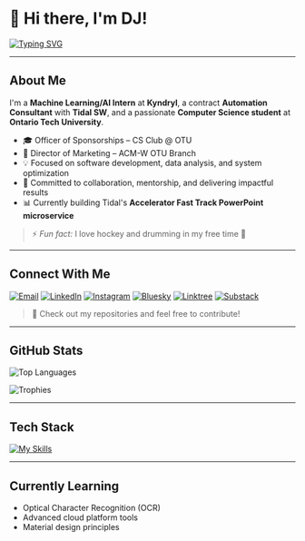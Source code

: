 # 👋 Hi there, I'm DJ!

[![Typing SVG](https://readme-typing-svg.demolab.com?font=Fira+Code&pause=1000&color=71CEF7&random=true&width=435&height=30&lines=Full+Stack+Developer;ML/AI+Researcher;Computer+Science+Student)](https://git.io/typing-svg)

---

## About Me

I'm a **Machine Learning/AI Intern** at **Kyndryl**, a contract **Automation Consultant** with **Tidal SW**, and a passionate **Computer Science student** at **Ontario Tech University**.

- 🎓 Officer of Sponsorships – CS Club @ OTU  
- 🎯 Director of Marketing – ACM-W OTU Branch  
- 💡 Focused on software development, data analysis, and system optimization  
- 🤝 Committed to collaboration, mentorship, and delivering impactful results  
- 📊 Currently building Tidal's **Accelerator Fast Track PowerPoint microservice**

> ⚡ *Fun fact:* I love hockey and drumming in my free time 🥁

---

## Connect With Me

[![Email](https://img.shields.io/badge/Email-D14836?style=for-the-badge&logo=gmail&logoColor=white)](mailto:dj.leamen@ontariotechu.com)
[![LinkedIn](https://img.shields.io/badge/LinkedIn-0077B5?style=for-the-badge)](https://www.linkedin.com/in/djleamen)
[![Instagram](https://img.shields.io/badge/Instagram-E4405F?style=for-the-badge&logo=instagram&logoColor=white)](https://www.instagram.com/dejjos)
[![Bluesky](https://img.shields.io/badge/Bluesky-1285FE?style=for-the-badge&logo=bluesky&logoColor=white)](https://bsky.app/profile/dejjo.bsky.social)
[![Linktree](https://img.shields.io/badge/Linktree-43E55E?style=for-the-badge&logo=linktree&logoColor=white)](https://linktr.ee/djleamen)
[![Substack](https://img.shields.io/badge/Substack-FF5900?style=for-the-badge&logo=substack&logoColor=white)](https://djleamen.substack.com)

> 💬 Check out my repositories and feel free to contribute!

---

## GitHub Stats

![Top Languages](https://github-readme-stats.vercel.app/api/top-langs/?username=djleamen&theme=transparent&show_icons=true&hide_border=true&langs_count=12&layout=compact)

![Trophies](https://github-profile-trophy.vercel.app/?username=djleamen&theme=radical&title=-Reviews,-Experience,-Followers)

---

## Tech Stack

[![My Skills](https://skillicons.dev/icons?i=py,java,cpp,js,ts,react,vue,django,npm,azure,aws&perline=11)](https://skillicons.dev)

---

## Currently Learning

- Optical Character Recognition (OCR)
- Advanced cloud platform tools
- Material design principles
